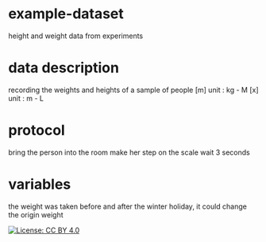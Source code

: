 # example-dataset
height and weight data from experiments 

# data description
recording the weights and heights of a sample of people 
[m] unit : kg - M
[x] unit : m - L

# protocol
bring the person into the room 
make her step on the scale
wait 3 seconds

# variables
the weight was taken before and after the winter holiday, it could change the origin weight 

[![License: CC BY 4.0](https://img.shields.io/badge/License-CC%20BY%204.0-lightgrey.svg)](http://creativecommons.org/licenses/by/4.0/)
